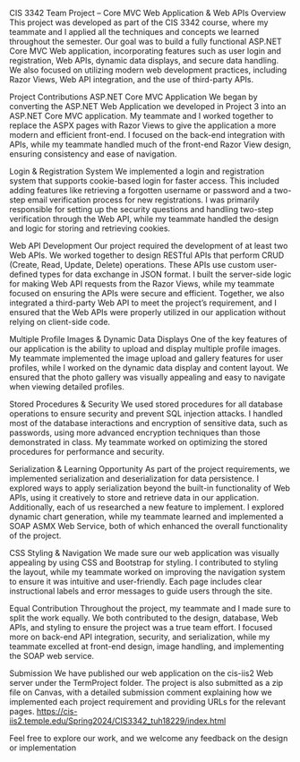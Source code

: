 CIS 3342 Team Project – Core MVC Web Application & Web APIs
Overview
This project was developed as part of the CIS 3342 course, where my teammate and I applied all the techniques and concepts we learned throughout the semester. Our goal was to build a fully functional ASP.NET Core MVC Web application, incorporating features such as user login and registration, Web APIs, dynamic data displays, and secure data handling. We also focused on utilizing modern web development practices, including Razor Views, Web API integration, and the use of third-party APIs.

Project Contributions
ASP.NET Core MVC Application
We began by converting the ASP.NET Web Application we developed in Project 3 into an ASP.NET Core MVC application. My teammate and I worked together to replace the ASPX pages with Razor Views to give the application a more modern and efficient front-end. I focused on the back-end integration with APIs, while my teammate handled much of the front-end Razor View design, ensuring consistency and ease of navigation.

Login & Registration System
We implemented a login and registration system that supports cookie-based login for faster access. This included adding features like retrieving a forgotten username or password and a two-step email verification process for new registrations. I was primarily responsible for setting up the security questions and handling two-step verification through the Web API, while my teammate handled the design and logic for storing and retrieving cookies.

Web API Development
Our project required the development of at least two Web APIs. We worked together to design RESTful APIs that perform CRUD (Create, Read, Update, Delete) operations. These APIs use custom user-defined types for data exchange in JSON format. I built the server-side logic for making Web API requests from the Razor Views, while my teammate focused on ensuring the APIs were secure and efficient. Together, we also integrated a third-party Web API to meet the project’s requirement, and I ensured that the Web APIs were properly utilized in our application without relying on client-side code.

Multiple Profile Images & Dynamic Data Displays
One of the key features of our application is the ability to upload and display multiple profile images. My teammate implemented the image upload and gallery features for user profiles, while I worked on the dynamic data display and content layout. We ensured that the photo gallery was visually appealing and easy to navigate when viewing detailed profiles.

Stored Procedures & Security
We used stored procedures for all database operations to ensure security and prevent SQL injection attacks. I handled most of the database interactions and encryption of sensitive data, such as passwords, using more advanced encryption techniques than those demonstrated in class. My teammate worked on optimizing the stored procedures for performance and security.

Serialization & Learning Opportunity
As part of the project requirements, we implemented serialization and deserialization for data persistence. I explored ways to apply serialization beyond the built-in functionality of Web APIs, using it creatively to store and retrieve data in our application. Additionally, each of us researched a new feature to implement. I explored dynamic chart generation, while my teammate learned and implemented a SOAP ASMX Web Service, both of which enhanced the overall functionality of the project.

CSS Styling & Navigation
We made sure our web application was visually appealing by using CSS and Bootstrap for styling. I contributed to styling the layout, while my teammate worked on improving the navigation system to ensure it was intuitive and user-friendly. Each page includes clear instructional labels and error messages to guide users through the site.

Equal Contribution
Throughout the project, my teammate and I made sure to split the work equally. We both contributed to the design, database, Web APIs, and styling to ensure the project was a true team effort. I focused more on back-end API integration, security, and serialization, while my teammate excelled at front-end design, image handling, and implementing the SOAP web service.

Submission
We have published our web application on the cis-iis2 Web server under the TermProject folder. The project is also submitted as a zip file on Canvas, with a detailed submission comment explaining how we implemented each project requirement and providing URLs for the relevant pages.
https://cis-iis2.temple.edu/Spring2024/CIS3342_tuh18229/index.html

Feel free to explore our work, and we welcome any feedback on the design or implementation
